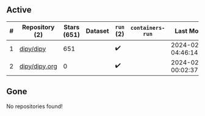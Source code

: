 ## Active
| # | Repository (2) | Stars (651) | Dataset | `run` (2) | `containers-run` | Last Modified |
| --- | --- | --- | --- | --- | --- | --- |
| 1 | [dipy/dipy](https://github.com/dipy/dipy) | 651 |  | :heavy_check_mark: |  | 2024-02-13 04:46:14+00:00 |
| 2 | [dipy/dipy.org](https://github.com/dipy/dipy.org) | 0 |  | :heavy_check_mark: |  | 2024-02-12 00:02:37+00:00 |

## Gone
No repositories found!
